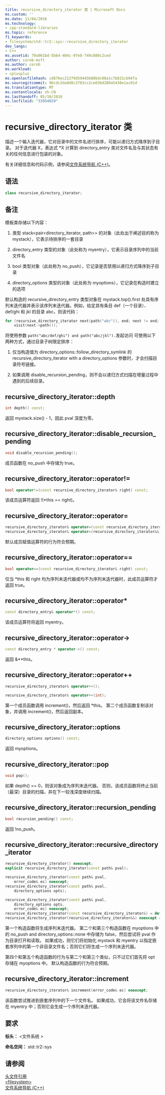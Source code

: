 ```yaml
---
title: recursive_directory_iterator 类 | Microsoft Docs
ms.custom: ''
ms.date: 11/04/2016
ms.technology:
- cpp-standard-libraries
ms.topic: reference
f1_keywords:
- filesystem/std::tr2::sys::recursive_directory_iterator
dev_langs:
- C++
ms.assetid: 79a061bd-5b64-404c-97e8-749c888c2ced
author: corob-msft
ms.author: corob
ms.workload:
- cplusplus
ms.openlocfilehash: cd876ec21379d59445b88bdc08a1c7b831cb94fa
ms.sourcegitcommit: 96cdc2da0d8c3783cc2ce03bd280a5430e1ac01d
ms.translationtype: MT
ms.contentlocale: zh-CN
ms.lasthandoff: 05/10/2018
ms.locfileid: "33954029"
---
```

# <a name="recursivedirectoryiterator-class"></a>recursive_directory_iterator 类

描述一个输入迭代器，它对目录中的文件名进行排序，可能以递归方式降序到子目录。 对于迭代器 X，表达式 *X 计算到 directory_entry 类对文件名及与其状态有关的任何信息进行包装的对象。

有关详细信息和代码示例，请参阅[文件系统导航 (C++)](../standard-library/file-system-navigation.md)。

## <a name="syntax"></a>语法

```cpp
class recursive_directory_iterator;
```

## <a name="remarks"></a>备注

模板类存储以下内容：

1. 类型 stack<pair\<directory_iterator, path>> 的对象（此处出于阐述目的称为 mystack），它表示待排序的一套目录

1. directory_entry 类型的对象（此处称为 myentry），它表示目录序列中的当前文件名

1. bool 类型对象（此处称为 no_push），它记录是否禁用以递归方式降序到子目录

1. directory_options 类型的对象（此处称为 myoptions），它记录在构造时建立的选项

默认构造的 recursive_directory_entry 类型对象在 mystack.top().first 处具有序列末迭代器并表示该序列末迭代器。例如，给定具有条目 def（一个目录）、def/ghi 和 jkl 的目录 abc，则该代码：

```cpp
for (recursive_directory_iterator next(path("abc")), end; next != end; ++next)
    visit(next->path());
```

将使用参数 `path("abc/def/ghi") and path("abc/jkl").`发起访问 可使用以下两种方式，通过目录子树限定排序：

1. 仅当构造值为 directory_options::follow_directory_symlink 的 recursive_directory_iterator with a directory_options 参数时，才会扫描目录符号链接。

1. 如果调用 disable_recursion_pending，则不会以递归方式扫描在增量过程中遇到的后续目录。

## <a name="recursivedirectoryiteratordepth"></a>recursive_directory_iterator::depth

```cpp
int depth() const;
```

返回 mystack.size() - 1，因此 pval 深度为零。

## <a name="recursivedirectoryiteratordisablerecursionpending"></a>recursive_directory_iterator::disable_recursion_pending

```cpp
void disable_recursion_pending();
```

成员函数在 no_push 中存储为 true。

## <a name="recursivedirectoryiteratoroperator"></a>recursive_directory_iterator::operator!=

```cpp
bool operator!=(const recursive_directory_iterator& right) const;
```

该成员运算符返回 !(*this == right)。

## <a name="recursivedirectoryiteratoroperator"></a>recursive_directory_iterator::operator=

```cpp
recursive_directory_iterator& operator=(const recursive_directory_iterator&) = default;
recursive_directory_iterator& operator=(recursive_directory_iterator&&) noexcept = default;
```

默认成员赋值运算符的行为符合预期。

## <a name="recursivedirectoryiteratoroperator"></a>recursive_directory_iterator::operator==

```cpp
bool operator==(const recursive_directory_iterator& right) const;
```

仅当 *this 和 right 均为序列末迭代器或均不为序列末迭代器时，此成员运算符才返回 true。

## <a name="recursivedirectoryiteratoroperator"></a>recursive_directory_iterator::operator*

```cpp
const directory_entry& operator*() const;
```

该成员运算符将返回 myentry。

## <a name="recursivedirectoryiteratoroperator-"></a>recursive_directory_iterator::operator->

```cpp
const directory_entry * operator->() const;
```

返回 &**this。

## <a name="recursivedirectoryiteratoroperator"></a>recursive_directory_iterator::operator++

```cpp
recursive_directory_iterator& operator++();

recursive_directory_iterator& operator++(int);
```

第一个成员函数调用 increment()，然后返回 *this。 第二个成员函数复制该对象，并调用 increment()，然后返回副本。

## <a name="recursivedirectoryiteratoroptions"></a>recursive_directory_iterator::options

```cpp
directory_options options() const;
```

返回 myoptions。

## <a name="recursivedirectoryiteratorpop"></a>recursive_directory_iterator::pop

```cpp
void pop();
```

如果 depth() == 0，则该对象成为序列末迭代器。 否则，该成员函数将终止当前（最深）目录的扫描，并在下一较浅深度继续扫描。

## <a name="recursivedirectoryiteratorrecursionpending"></a>recursive_directory_iterator::recursion_pending

```cpp
bool recursion_pending() const;
```

返回 !no_push。

## <a name="recursivedirectoryiteratorrecursivedirectoryiterator"></a>recursive_directory_iterator::recursive_directory_iterator

```cpp
recursive_directory_iterator() noexcept;
explicit recursive_directory_iterator(const path& pval);

recursive_directory_iterator(const path& pval,
    error_code& ec) noexcept;
recursive_directory_iterator(const path& pval,
    directory_options opts);

recursive_directory_iterator(const path& pval,
    directory_options opts,
    error_code& ec) noexcept;
recursive_directory_iterator(const recursive_directory_iterator&) = default;
recursive_directory_iterator(recursive_directory_iterator&&) noexcept = default;
```

第一个构造函数将生成序列末迭代器。 第二个和第三个构造函数在 myoptions 中的 no_push and directory_options::none 中存储为 false，然后尝试将 pval 作为目录打开和读取。 如果成功，则它们将初始化 mystack 和 myentry 以指定嵌套序列中的第一个非目录文件名；否则它们将生成一个序列末迭代器。

第四个和第五个构造函数的行为与第二个和第三个类似，只不过它们首先将 opt 存储在 myoptions 中。 默认构造函数的行为符合预期。

## <a name="recursivedirectoryiteratorincrement"></a>recursive_directory_iterator::increment

```cpp
recursive_directory_iterator& increment(error_code& ec) noexcept;
```

该函数尝试推进到嵌套序列中的下一个文件名。 如果成功，它会将该文件名存储在 myentry 中；否则它会生成一个序列末迭代器。

## <a name="requirements"></a>要求

**标头：** \<文件系统 >

**命名空间：** std::tr2::sys

## <a name="see-also"></a>请参阅

[头文件引用](../standard-library/cpp-standard-library-header-files.md)<br/>
[\<filesystem>](../standard-library/filesystem.md)<br/>
[文件系统导航 (C++)](../standard-library/file-system-navigation.md)<br/>
